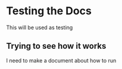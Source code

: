 # Testing the Docs

This will be used as testing

## Trying to see how it works

I need to make a document about how to run